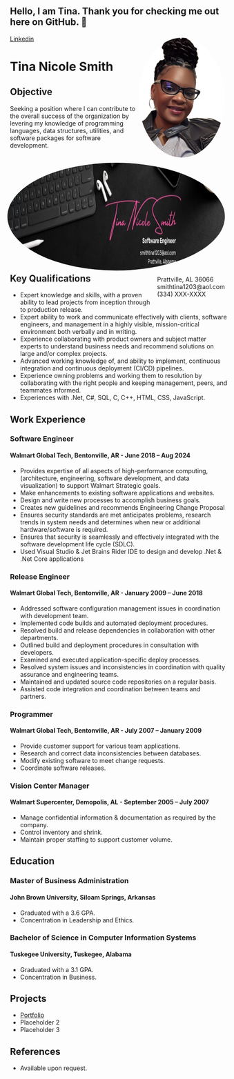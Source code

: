 ## Hello, I am Tina. Thank you for checking me out here on GitHub.  👋

<!--
**mstina03/mstina03** is a ✨ _special_ ✨ repository because its `README.md` (this file) appears on your GitHub profile.

Here are some ideas to get you started:

- 🔭 I’m currently working on ...
- 🌱 I’m currently learning ...
- 👯 I’m looking to collaborate on ...
- 🤔 I’m looking for help with ...
- 💬 Ask me about ...
- 📫 How to reach me: ...
- 😄 Pronouns: ...
- ⚡ Fun fact: ...
-->

<div>
 <img style="float:right; border-radius:50%; width:200px; padding:6px" src="IMG_3873.jpeg" />
 <img style="float:right; border-radius:50%; width:625px; height:250px; padding:6px" src="Banner.jpg" />
</div>

<span style="float:right;padding:6px"> 
 Prattville, AL 36066 <br> smithtina1203@aol.com <br> (334) XXX-XXXX <br> 
</span>
 
 [Linkedin](https://www.linkedin.com/in/smithtina1203)


# Tina Nicole Smith
## Objective
Seeking a position where I can contribute to the overall success of the organization by levering my knowledge of programming languages, data structures, utilities, and software packages for software development. 

## Key Qualifications		
*	Expert knowledge and skills, with a proven ability to lead projects from inception through to production release.
*	Expert ability to work and communicate effectively with clients, software engineers, and management in a highly visible, mission-critical environment both verbally and in writing.
*	Experience collaborating with product owners and subject matter experts to understand business needs and recommend solutions on large and/or complex projects.
*	Advanced working knowledge of, and ability to implement, continuous integration and continuous deployment (CI/CD) pipelines.
*	Experience owning problems and working them to resolution by collaborating with the right people and keeping management, peers, and teammates informed.
*	Experiences with .Net, C#, SQL, C, C++, HTML, CSS, JavaScript.

## Work Experience

### Software Engineer							
#### Walmart Global Tech, Bentonville, AR - June 2018 – Aug 2024	
*	Provides expertise of all aspects of high-performance computing, (architecture, engineering, software development, and data visualization) to support Walmart Strategic goals.
*	Make enhancements to existing software applications and websites.
*	Design and write new processes to accomplish business goals.
*	Creates new guidelines and recommends Engineering Change Proposal
*	Ensures security standards are met anticipates problems, research trends in system needs and determines when new or additional hardware/software is required.
*	Ensures that security is seamlessly and effectively integrated with the software development life cycle (SDLC).
*	Used Visual Studio & Jet Brains Rider IDE to design and develop .Net & .Net Core applications

### Release Engineer 							  
#### Walmart Global Tech, Bentonville, AR - January 2009 – June 2018 
*	Addressed software configuration management issues in coordination with development team.
*	Implemented code builds and automated deployment procedures.
*	Resolved build and release dependencies in collaboration with other departments.
*	Outlined build and deployment procedures in consultation with developers.
*	Examined and executed application-specific deploy processes.
*	Resolved system issues and inconsistencies in coordination with quality assurance and engineering teams. 
*	Maintained and updated source code repositories on a regular basis. 
*	Assisted code integration and coordination between teams and partners. 

### Programmer 								    
#### Walmart Global Tech, Bentonville, AR - July 2007 – January 2009
*	Provide customer support for various team applications.
*	Research and correct data inconsistencies between databases.
*	Modify existing software to meet change requests.
*	Coordinate software releases. 

### Vision Center Manager 					              
#### Walmart Supercenter, Demopolis, AL - September 2005 – July 2007
*	Manage confidential information & documentation as required by the company.
*	Control inventory and shrink.
*	Maintain proper staffing to support customer volume.

## Education

### Master of Business Administration
#### John Brown University, Siloam Springs, Arkansas
*	Graduated with a 3.6 GPA.
*	Concentration in Leadership and Ethics.
  
### Bachelor of Science in Computer Information Systems
#### Tuskegee University, Tuskegee, Alabama
*	Graduated with a 3.1 GPA.
*	Concentration in Business.
  
## Projects 
* [Portfolio](https://mstina03.github.io/Portfolio/)
* Placeholder 2
* Placeholder 3

## References
* Available upon request.
